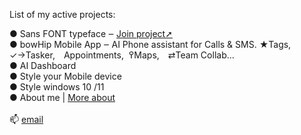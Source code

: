 

List of my active projects:<br>

 ● <a style="text-decoration: none" href="https://github.com/qp5/FONT">Sans FONT typeface</a> ‒ <a href="mailto: support@bowhip.org">Join project➚</a><br>
 ● <a style="text-decoration: none" href="https://github.com/qp5/bowHip_app">bowHip Mobile App</a> ‒ AI Phone assistant for Calls & SMS. ★Tags, ✓→Tasker, Appointments,  ߉Maps, ⇄Team Collab...<br>
 ● <a style="text-decoration: none" href="https://github.com/qp5/map-of-AI-landscape">AI Dashboard</a><br>
 ● <a style="text-decoration: none" target="_blank" href="https://codepen.io/qp5/full/WNGbLBy">Style your Mobile device</a><span style="padding-top: i9px"></span><br>
 ● <a style="text-decoration: none" target="_blank" href="https://codepen.io/qp5/project/full/ZmBrJo">Style windows 10 /11 </a><br>
 ● <a style="text-decoration: none" target="_blank" href="https://github.com/qp5/About-me/blob/main/README.md">About me</a> | <a target="_blank" href="https://bowhip.org/about">More about</a><br>
<br>
📫  <a href="mailto: support@bowhip.org">email</a>

